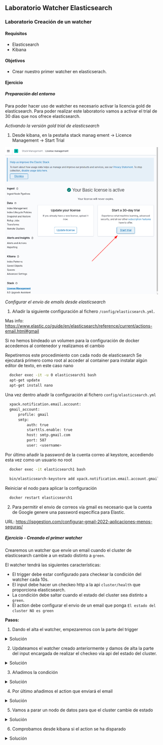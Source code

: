 ## Laboratorio Watcher Elasticsearch

### Laboratorio Creación de un watcher

#### Requisitos

  * Elasticsearch
  * Kibana 

#### Objetivos

  * Crear nuestro primer watcher en elasticserach.

#### Ejercicio
##### Preparación del entorno

Para poder hacer uso de watcher es necesario activar la licencia gold de elasticsearch. Para poder realizar este laboratorio vamos a activar el trial de 30 días que nos ofrece elasticsearch.

*Activando la versión gold trial de elasticsearch*

1. Desde kibana, en la pestaña stack manag ement -> Licence Management -> Start Trial

  ![Activar licencia](img/laboratorio_watcher/activar_licencia.png)

*Configurar el envío de emails desde elasticsearch* 

1. Añadir la siguiente configuración al fichero `/config/elasticsearch.yml`. 

  Mas info: https://www.elastic.co/guide/en/elasticsearch/reference/current/actions-email.html#gmail

  Si no hemos bindeado un volumen para la configuración de docker accedemos al contenedor y realizamos el cambio

  Repetiremos este procedimiento con cada nodo de elasticsearch
  Se ejecutará primero como root al acceder al container para instalar algún editor de texto, en este caso nano


  ```bash
    docker exec -it -u 0 elasticsearch1 bash
    apt-get update
    apt-get install nano
  ```

  Una vez dentro añadir la configuración al fichero `config/elasticsearch.yml`

  ```bash
    xpack.notification.email.account:
    gmail_account:
        profile: gmail
        smtp:
            auth: true
            starttls.enable: true
            host: smtp.gmail.com
            port: 587
            user: <username>
  ```

  Por último añadir la password de la cuenta correo al keystore, accediendo esta vez como un usuario no root

  ```bash
    docker exec -it elasticsearch1 bash
  ```

  ```bash
    bin/elasticsearch-keystore add xpack.notification.email.account.gmail_account.smtp.secure_password
  ```

  Reiniciar el nodo para aplicar la configuración

  ```bash
    docker restart elasticsearch1
  ```
2. Para permitir el envio de correos vía gmail es necesario que la cuenta de Google genere una password específica para Elastic.

  URL: https://ispgestion.com/configurar-gmail-2022-aplicaciones-menos-seguras/


##### Ejercicio - Creando el primer watcher

Crearemos un watcher que envíe un email cuando el cluster de elasticsearch cambie a un estado distinto a `green`.

El watcher tendrá las siguientes características:

  * El trigger debe estar configurado para checkear la condición del watcher cada 10s.
  * El input debe hacer un checkeo http a la api `cluster/health` que proporciona elasticsearch.
  * La condición debe saltar cuando el estado del cluster sea distinto a `green`.
  * El action debe configurar el envio de un email que ponga `El estado del cluster NO es green`

**Pasos:**

1. Dando el alta el watcher, empezaremos con la parte del trigger

  <details><summary>Solución</summary>

  Construimos el json del watcher

  ```json
    {
      "trigger" : {
        "schedule" : { "interval" : "10s" }
      }
    }
  ```

  Damos de alta el watcher con el trigger usando el json anterior:

  ```bash
    ➜  laboratorio_elasticsearch git:(master) ✗ curl -s -H 'Content-Type: application/json' -XPUT "http://172.18.1.2:9200/_watcher/watch/cluster_health_watch" -d'{"trigger":{"schedule":{"interval":"10s"}}}'
  ```

  Comprobamos si se ha creando el watcher

  ```bash
    ➜  laboratorio_elasticsearch git:(master) ✗ curl -s -XGET "http://172.18.1.2:9200/_watcher/watch/cluster_health_watch" | jq
    {
      "found": true,
      "_id": "cluster_health_watch",
      "_version": 7,
      "_seq_no": 6,
      "_primary_term": 1,
      "status": {
        "state": {
          "active": true,
          "timestamp": "2021-02-18T06:50:41.704Z"
        },
        "last_checked": "2021-02-18T06:51:42.784Z",
        "last_met_condition": "2021-02-18T06:51:42.784Z",
        "actions": {},
        "execution_state": "executed",
        "version": 7
      },
      "watch": {
        "trigger": {
          "schedule": {
            "interval": "10s"
          }
        },
        "input": {
          "none": {}
        },
        "condition": {
          "always": {}
        },
        "actions": {}
      }
    }
  ```
  </details>


2. Updateamos el watcher creado anteriormente y damos de alta la parte del input encargada de realizar el checkeo vía api del estado del cluster.

  <details><summary>Solución</summary>

  Construimos el json del watcher

  ```json
    {
      "trigger" : {
        "schedule" : { "interval" : "10s" }
      },
      "input" : {
        "http" : {
          "request" : {
           "host" : "localhost",
           "port" : 9200,
           "path" : "/_cluster/health"
          }
        }
      }
    }
  ```

  Updateamos el watcher añadiendo el input usando el json anterior

  ```bash
    curl -s -H 'Content-Type: application/json' -XPUT "http://172.18.1.2:9200/_watcher/watch/cluster_health_watch" -d'{"trigger":{"schedule":{"interval":"10s"}},"input":{"http":{"request":{"host":"localhost","port":9200,"path":"/_cluster/health"}}}}'
  ```
  </details>


3. Añadimos la condición

  <details><summary>Solución</summary>

  Construimos el json del watcher

  ```json
    {
      "trigger" : {
        "schedule" : { "interval" : "10s" }
      },
      "input" : {
        "http" : {
          "request" : {
           "host" : "localhost",
           "port" : 9200,
           "path" : "/_cluster/health"
          }
        }
      },
      "condition" : {
        "compare" : {
          "ctx.payload.status" : { "not_eq" : "green" }
        }
      }
    }
  ```

  Updateamos el watcher añadiendo la condición usando el json anterior

  ```bash
    ➜  laboratorio_elasticsearch git:(master) ✗ curl -s -H 'Content-Type: application/json' -XPUT "http://172.18.1.2:9200/_watcher/watch/cluster_health_watch" -d'{"trigger":{"schedule":{"interval":"10s"}},"input":{"http":{"request":{"host":"localhost","port":9200,"path":"/_cluster/health"}}},"condition":{"compare":{"ctx.payload.status":{"not_eq":"green"}}}}'
  ```
  </details>


4. Por último añadimos el action que enviará el email

  <details><summary>Solución</summary>

  Construimos el json del watcher

  ```json
    {
      "trigger" : {
        "schedule" : { "interval" : "10s" }
      },
      "input" : {
        "http" : {
          "request" : {
           "host" : "localhost",
           "port" : 9200,
           "path" : "/_cluster/health"
          }
        }
      },
      "condition" : {
        "compare" : {
          "ctx.payload.status" : { "not_eq" : "green" }
        }
      },
      "actions" : {
        "send_email" : {
          "email" : {
            "to" : "guillermo.navas@datadope.io",
            "subject" : "El estado del cluster NO es green",
            "body" : "El estado del cluster NO es green"
          }
        }
      }
    }
  ```

  Updateamos el watcher añadiendo el action email usando el json anterior

  ```bash
    ➜  laboratorio_elasticsearch git:(master) ✗ curl -s -H 'Content-Type: application/json' -XPUT "http://172.18.1.2:9200/_watcher/watch/cluster_health_watch" -d'{"trigger":{"schedule":{"interval":"10s"}},"input":{"http":{"request":{"host":"localhost","port":9200,"path":"/_cluster/health"}}},"condition":{"compare":{"ctx.payload.status":{"not_eq":"green"}}},"actions":{"send_email":{"email":{"to":"guillermo.navas@datadope.io","subject":"El estado del cluster NO es green","body":"El estado del cluster NO es green"}}}}'
  ```
  </details>

5. Vamos a parar un nodo de datos para que el cluster cambie de estado

  <details><summary>Solución</summary>

  Paramos nodo de datos

  ```bash
  docker stop es02
  ```

  Chequeamos el estado del cluster

  ```bash
    ➜  laboratorio_elasticsearch git:(master) ✗ curl -s -XGET "http://172.18.1.2:9200/_cluster/health?pretty=true" | jq
  {
    "cluster_name": "es-docker-cluster",
    "status": "yellow",
    "timed_out": false,
    "number_of_nodes": 2,
    "number_of_data_nodes": 2,
    "active_primary_shards": 18,
    "active_shards": 24,
    "relocating_shards": 0,
    "initializing_shards": 0,
    "unassigned_shards": 12,
    "delayed_unassigned_shards": 12,
    "number_of_pending_tasks": 0,
    "number_of_in_flight_fetch": 0,
    "task_max_waiting_in_queue_millis": 0,
    "active_shards_percent_as_number": 66.66666666666666
  }
  ```
  </details>

6. Comprobamos desde kibana si el action se ha disparado

  <details><summary>Solución</summary>

  Para debugar si el watcher se ha ejecutado correctamente podemos usar kibana

  ![Watcher](img/laboratorio_watcher/watcher_debug.png)
  </details>
